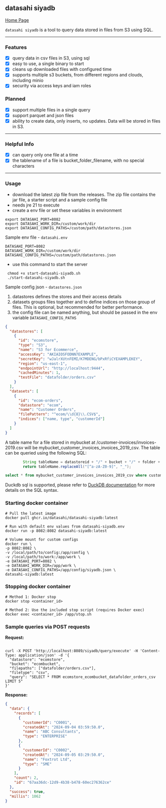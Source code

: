 ## datasahi siyadb

[Home Page](https://datasahi.com)

`datasahi siyadb` is a tool to query data stored in files from S3 using SQL.

---
### Features
- [x] query data in csv files in S3, using sql
- [x] easy to use, a single binary to start
- [x] cleans up downloaded files with configured time
- [x] supports multiple s3 buckets, from different regions and clouds, including minio
- [x] security via access keys and iam roles

### Planned
- [x] support multiple files in a single query
- [x] support parquet and json files
- [x] ability to create data, only inserts, no updates. Data will be stored in files in S3. 

---
### Helpful Info
- [x] can query only one file at a time
- [x] the tablename of a file is bucket_folder_filename, with no special characters

---
### Usage
- download the latest zip file from the releases. The zip file contains the jar file, a starter script and a sample config file
- needs jre 21 to execute
- create a env file or set these variables in environment
```shell
export DATASAHI_PORT=8082
export DATASAHI_WORK_DIR=/custom/work/dir
export DATASAHI_CONFIG_PATHS=/custom/path/datastores.json
```
Sample env file - `datasahi.env`
```shell
DATASAHI_PORT=8082
DATASAHI_WORK_DIR=/custom/work/dir
DATASAHI_CONFIG_PATHS=/custom/path/datastores.json
```
- use this command to start the server
 ```shell
  chmod +x start-datasahi-siyadb.sh
  ./start-datasahi-siyadb.sh
```

Sample config json - `datastores.json`
1. datastores defines the stores and their access details
2. datasets groups files together and to define indices on those group of files. This is optional, but recommended for better performance.
3. the config file can be named anything, but should be passed in the env variable `DATASAHI_CONFIG_PATHS`
```json
{
  "datastores": [
    {
      "id": "ecomstore",
      "type": "S3",
      "name": "S3 for Ecommerce",
      "accessKey": "AKIAIOSFODNN7EXAMPLE",
      "secretKey": "wJalrXUtnFEMI/K7MDENG/bPxRfiCYEXAMPLEKEY",
      "region": "us-east-1",
      "endpointUrl": "http://localhost:9444",
      "cachedMinutes": 1,
      "testFile": "datafolder/orders.csv"
    }
  ],
  "datasets": [
    {
      "id": "ecom-orders",
      "datastore": "ecom",
      "name": "Customer Orders",
      "filePattern": "^ecom/\\d{8}\\.CSV$",
      "indices": ["name, type", "customerId"]
    }
  ]
}
```
A table name for a file stored in mybucket at /customer-invoices/invoices-2019.csv will be mybucket_customer_invoices_invoices_2019_csv. The table can be queried using the following SQL:
```java
        String tableName = datastoreid + "/" + bucket + "/" + folder + "/" + filename;
        return tableName.replaceAll("[^a-zA-Z0-9]", "_");
```

```sql
select * from mybucket_customer_invoices_invoices_2019_csv where customer_id = '12345' limit 10;
```
Duckdb sql is supported, please refer to [DuckDB documentation](https://duckdb.org/docs/sql/introduction) for more details on the SQL syntax. 

### Starting docker container

```shell
# Pull the latest image
docker pull ghcr.io/datasahi/datasahi-siyadb:latest

# Run with default env values from datasahi-siyadb.env
docker run -p 8082:8082 datasahi-siyadb:latest

# Volume mount for custom configs
docker run \
-p 8082:8082 \
-v /local/path/to/config:/app/config \
-v /local/path/to/work:/app/work \
-e DATASAHI_PORT=8082 \
-e DATASAHI_WORK_DIR=/app/work \
-e DATASAHI_CONFIG_PATHS=/app/config/siyadb.json \
datasahi-siyadb:latest
```

### Stopping docker container

```shell
# Method 1: Docker stop
docker stop <container_id>

# Method 2: Use the included stop script (requires Docker exec)
docker exec <container_id> /app/stop.sh
```

### Sample queries via POST requests
**Request:**
```shell

curl -X POST 'http://localhost:8089/siyadb/query/execute' -H 'Content-Type: application/json' -d '{
  "datastore": "ecomstore",
  "bucket": "ecombucket",
  "filepaths": ["datafolder/orders.csv"],
  "filetype": "csv",
  "query": "SELECT * FROM ecomstore_ecombucket_datafolder_orders_csv LIMIT 5"
}'
```

**Response:**
```json
{
  "data": {
    "records": [
      {
        "customerId": "C0001",
        "createdAt": "2024-09-04 03:59:50.0",
        "name": "ABC Consultants",
        "type": "ENTERPRISE"
      },
      {
        "customerId": "C0002",
        "createdAt": "2024-09-05 03:29:50.0",
        "name": "Foxtrot Ltd",
        "type": "SME"
      }
    ],
    "count": 2,
    "id": "67aa36dc-12d9-4b38-b478-60ec276362ce"
  },
  "success": true,
  "millis": 1062
}
```